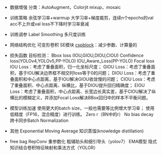 - 数据增强
  分类：AutoAugment，Colorjit
  mixup，mosaic

- 训练策略
  余弦学习率+warmup
  大学习率+梯度裁剪，连续n个epochs的val acc不上升或val loss不下降时学习率衰减

- 训练调参
  Label Smoothing
  多尺度训练

- 网络结构优化
  可变形卷积
  SE模块
  [cspblock](https://github.com/WongKinYiu/CrossStagePartialNetworks)：减少参数、计算量的

- 损失函数
  目标检测：
    Bbox loss (IOU,GIOU,DIOU,CIOU)
    Confidence loss(YOLOv4,YOLOv5,PP-YOLO)
    IOU_Aware_Loss(PP-YOLO)
    Focal loss
    IOU Loss：考虑了重叠面积，归一化坐标尺度；
    GIOU Loss：考虑了重叠面积，基于IOU解决边界框不相交时loss等于0的问题；
    DIOU Loss：考虑了重叠面积和中心点距离，基于IOU解决GIOU收敛慢的问题；
    CIOU Loss：考虑了重叠面积、中心点距离、纵横比，基于DIOU提升回归精确度；
    EIOU Loss：考虑了重叠面积，中心点距离、长宽边长真实差，基于CIOU解决了纵横比的模糊定义，并添加Focal Loss解决BBox回归中的样本不平衡问题。

- 模型训练加速
  使用更大的batch size，一般也需要等比例增大学习率；
  使用低精度（FP16，混合精度）进行训练。
  Zero r（BN中的r）
  No bias decay
  跨卡同步Batch Normalization

- 其他
  Exponential Moving Average
  知识蒸馏(knowledge distillation)

- free bag
  RepConv 重参数化
  粗辅助头和细引导头（yolov7）
  EMA模型
  隐式知识结合卷积特征映射和乘法方式（YOLOR）
  